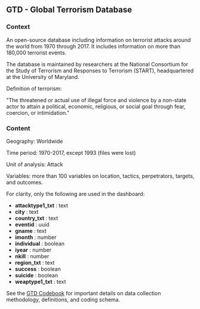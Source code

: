 
## GTD - Global Terrorism Database

### Context

An open-source database including information on terrorist attacks around the world from 1970 through 2017. It includes information on more than 180,000 terrorist events.

The database is maintained by researchers at the National Consortium for the Study of Terrorism and Responses to Terrorism (START), headquartered at the University of Maryland.

Definition of terrorism:

"The threatened or actual use of illegal force and violence by a non-state actor to attain a political, economic, religious, or social goal through fear, coercion, or intimidation."

### Content

Geography: Worldwide

Time period: 1970-2017, except 1993 (files were lost)

Unit of analysis: Attack

Variables: more than 100 variables on location, tactics, perpetrators, targets, and outcomes.

For clarity, only the following are used in the dashboard:

- **attacktype1_txt** : text
- **city** : text
- **country_txt** : text
- **eventid** : uuid
- **gname** : text
- **imonth** : number
- **individual** : boolean
- **iyear** : number
- **nkill** : number
- **region_txt** : text
- **success** : boolean
- **suicide** : boolean
- **weaptype1_txt** : text

See the [GTD Codebook](https://www.start.umd.edu/gtd/downloads/Codebook.pdf) for important details on data collection methodology, definitions, and coding schema.
